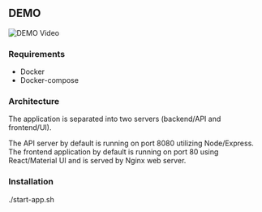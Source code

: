 ## DEMO
![DEMO Video](https://github.com/eugenegordeiev/carousel/blob/feature-branch/demo.gif)

### Requirements
- Docker
- Docker-compose

### Architecture

The application is separated into two servers (backend/API and frontend/UI).

The API server by default is running on port 8080 utilizing Node/Express.  The frontend application by default is running on port 80 using React/Material UI and is served by Nginx web server.


### Installation

./start-app.sh
